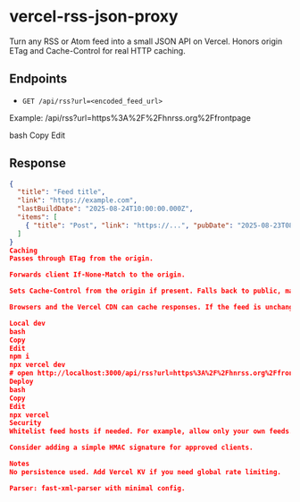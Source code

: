 # vercel-rss-json-proxy

Turn any RSS or Atom feed into a small JSON API on Vercel. Honors origin ETag and Cache-Control for real HTTP caching.

## Endpoints

- `GET /api/rss?url=<encoded_feed_url>`

Example:
/api/rss?url=https%3A%2F%2Fhnrss.org%2Ffrontpage

bash
Copy
Edit

## Response

```json
{
  "title": "Feed title",
  "link": "https://example.com",
  "lastBuildDate": "2025-08-24T10:00:00.000Z",
  "items": [
    { "title": "Post", "link": "https://...", "pubDate": "2025-08-23T08:00:00.000Z", "description": "..." }
  ]
}
Caching
Passes through ETag from the origin.

Forwards client If-None-Match to the origin.

Sets Cache-Control from the origin if present. Falls back to public, max-age=300, stale-while-revalidate=60.

Browsers and the Vercel CDN can cache responses. If the feed is unchanged, the origin may return 304 Not Modified.

Local dev
bash
Copy
Edit
npm i
npx vercel dev
# open http://localhost:3000/api/rss?url=https%3A%2F%2Fhnrss.org%2Ffrontpage
Deploy
bash
Copy
Edit
npx vercel
Security
Whitelist feed hosts if needed. For example, allow only your own feeds.

Consider adding a simple HMAC signature for approved clients.

Notes
No persistence used. Add Vercel KV if you need global rate limiting.

Parser: fast-xml-parser with minimal config.